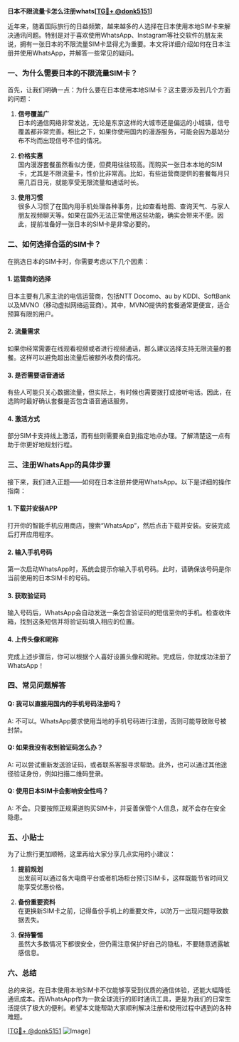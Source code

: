 **日本不限流量卡怎么注册whats[[TG💪+ @donk5151](https://t.me/s/donk5151)]**

近年来，随着国际旅行的日益频繁，越来越多的人选择在日本使用本地SIM卡来解决通讯问题。特别是对于喜欢使用WhatsApp、Instagram等社交软件的朋友来说，拥有一张日本的不限流量SIM卡显得尤为重要。本文将详细介绍如何在日本注册并使用WhatsApp，并解答一些常见的疑问。

### 一、为什么需要日本的不限流量SIM卡？

首先，让我们明确一点：为什么要在日本使用本地SIM卡？这主要涉及到几个方面的问题：

1. **信号覆盖广**  
   日本的通信网络非常发达，无论是东京这样的大城市还是偏远的小城镇，信号覆盖都非常完善。相比之下，如果你使用国内的漫游服务，可能会因为基站分布不均而出现信号不佳的情况。

2. **价格实惠**  
   国内漫游套餐虽然看似方便，但费用往往较高。而购买一张日本本地的SIM卡，尤其是不限流量卡，性价比非常高。比如，有些运营商提供的套餐每月只需几百日元，就能享受无限流量和通话时长。

3. **使用习惯**  
   很多人习惯了在国内用手机处理各种事务，比如查看地图、查询天气、与家人朋友视频聊天等。如果在国外无法正常使用这些功能，确实会带来不便。因此，提前准备好一张日本的SIM卡是非常必要的。

### 二、如何选择合适的SIM卡？

在挑选日本的SIM卡时，你需要考虑以下几个因素：

#### 1. **运营商的选择**
   日本主要有几家主流的电信运营商，包括NTT Docomo、au by KDDI、SoftBank以及MVNO（移动虚拟网络运营商）。其中，MVNO提供的套餐通常更便宜，适合预算有限的用户。

#### 2. **流量需求**
   如果你经常需要在线观看视频或者进行视频通话，那么建议选择支持无限流量的套餐。这样可以避免超出流量后被额外收费的情况。

#### 3. **是否需要语音通话**
   有些人可能只关心数据流量，但实际上，有时候也需要拨打或接听电话。因此，在选购时最好确认套餐是否包含语音通话服务。

#### 4. **激活方式**
   部分SIM卡支持线上激活，而有些则需要亲自到指定地点办理。了解清楚这一点有助于你更好地规划行程。

### 三、注册WhatsApp的具体步骤

接下来，我们进入正题——如何在日本注册并使用WhatsApp。以下是详细的操作指南：

#### 1. **下载并安装APP**
   打开你的智能手机应用商店，搜索“WhatsApp”，然后点击下载并安装。安装完成后打开应用程序。

#### 2. **输入手机号码**
   第一次启动WhatsApp时，系统会提示你输入手机号码。此时，请确保该号码是你当前使用的日本SIM卡的号码。

#### 3. **获取验证码**
   输入号码后，WhatsApp会自动发送一条包含验证码的短信至你的手机。检查收件箱，找到这条短信并将验证码填入相应的位置。

#### 4. **上传头像和昵称**
   完成上述步骤后，你可以根据个人喜好设置头像和昵称。完成后，你就成功注册了WhatsApp！

### 四、常见问题解答

#### Q: 我可以直接用国内的手机号码注册吗？
A: 不可以。WhatsApp要求使用当地的手机号码进行注册，否则可能导致账号被封禁。

#### Q: 如果我没有收到验证码怎么办？
A: 可以尝试重新发送验证码，或者联系客服寻求帮助。此外，也可以通过其他途径验证身份，例如扫描二维码登录。

#### Q: 使用日本SIM卡会影响安全性吗？
A: 不会。只要按照正规渠道购买SIM卡，并妥善保管个人信息，就不会存在安全隐患。

### 五、小贴士

为了让旅行更加顺畅，这里再给大家分享几点实用的小建议：

1. **提前规划**  
   出发前可以通过各大电商平台或者机场柜台预订SIM卡，这样既能节省时间又能享受优惠价格。

2. **备份重要资料**  
   在更换新SIM卡之前，记得备份手机上的重要文件，以防万一出现问题导致数据丢失。

3. **保持警惕**  
   虽然大多数情况下都很安全，但仍需注意保护好自己的隐私，不要随意透露敏感信息。

### 六、总结

总的来说，在日本使用本地SIM卡不仅能够享受到优质的通信体验，还能大幅降低通讯成本。而WhatsApp作为一款全球流行的即时通讯工具，更是为我们的日常生活提供了极大的便利。希望本文能帮助大家顺利解决注册和使用过程中遇到的各种难题。

[[TG💪+ @donk5151](https://t.me/s/donk5151) ![Image](https://i.postimg.cc/rwNCRYN7/Snipaste-2025-04-30-17-27-05.png)]